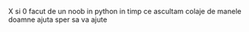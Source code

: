 X si 0 facut de un noob in python in timp ce ascultam colaje de manele
doamne ajuta sper sa va ajute
